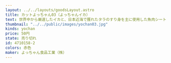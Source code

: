 ```yaml
---
layout: ../../layouts/goodsLayout.astro
title: カットよっちゃん03（よっちゃんイカ）
text: 世界中から厳選したイカと、日本近海で獲れたタラのすり身を主に使用した魚肉シートを食べやすい一口サイズにカットし、秘伝の調味でさっぱりとした酢味に仕上げました。
thumbnail: "../../public/images/yochan03.jpg"
kinds: yochan
price: 50円
state: 売り切れ
id: 4710158-2
colors: 赤色
maker: よっちゃん食品工業（株）
---
```

